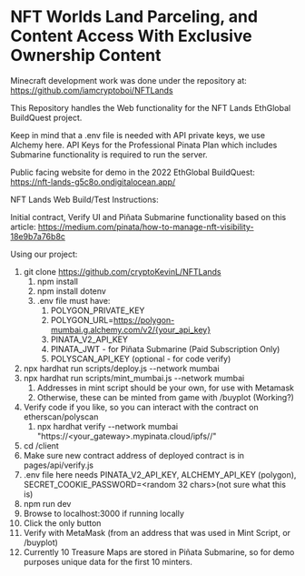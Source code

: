 # NFT Worlds Land Parceling, and Content Access With Exclusive Ownership Content
Minecraft development work was done under the repository at: https://github.com/iamcryptoboi/NFTLands

This Repository handles the Web functionality for the NFT Lands EthGlobal BuildQuest project.

Keep in mind that a .env file is needed with API private keys, we use Alchemy here. 
API Keys for the Professional Pinata Plan which includes Submarine functionality is required to run the server.

Public facing website for demo in the 2022 EthGlobal BuildQuest:
https://nft-lands-g5c8o.ondigitalocean.app/

NFT Lands Web Build/Test Instructions:

Initial contract, Verify UI and Piñata Submarine functionality based on this article:
https://medium.com/pinata/how-to-manage-nft-visibility-18e9b7a76b8c

Using our project:
1. git clone https://github.com/cryptoKevinL/NFTLands
    1. npm install
    2. npm install dotenv
    3. .env file must have:
        1. POLYGON_PRIVATE_KEY
        2. POLYGON_URL=https://polygon-mumbai.g.alchemy.com/v2/{your_api_key}
        3. PINATA_V2_API_KEY
        4. PINATA_JWT - for Piñata Submarine (Paid Subscription Only)
        5. POLYSCAN_API_KEY (optional - for code verify)
2. npx hardhat run scripts/deploy.js --network mumbai
3.  npx hardhat run scripts/mint_mumbai.js --network mumbai
    1. Addresses in mint script should be your own, for use with Metamask
    2. Otherwise, these can be minted from game with /buyplot (Working?)
4. Verify code if you like, so you can interact with the contract on etherscan/polyscan
    1. npx hardhat verify --network mumbai <contract addr> "https://<your_gateway>.mypinata.cloud/ipfs/<Submarined Folder CID>/"
5. cd /client
6. Make sure new contract address of deployed contract is in pages/api/verify.js
7. .env file here needs PINATA_V2_API_KEY, ALCHEMY_API_KEY (polygon), SECRET_COOKIE_PASSWORD=<random 32 chars>(not sure what this is)
8. npm run dev
9. Browse to localhost:3000 if running locally
10. Click the only button
11. Verify with MetaMask (from an address that was used in Mint Script, or /buyplot)
12. Currently 10 Treasure Maps are stored in Piñata Submarine, so for demo purposes unique data for the first 10 minters.
